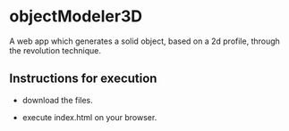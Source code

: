 # objectModeler3D
A web app which generates a solid object, based on a 2d profile, through the revolution technique.

## Instructions for execution

- download the files.

- execute index.html on your browser.